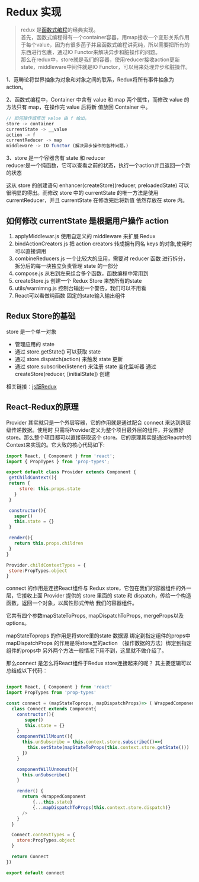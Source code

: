 # Redux 实现

> redux 是[函数式编程](/blog/fp)的经典实现。  
首先，函数式编程得有一个container容器，用map接收一个变形关系作用于每个value，因为有很多菡子并且函数式编程讲究纯，所以需要把所有的东西进行包裹，通过IO Functor来解决异步和脏操作的问题。  
那么在redux中，store就是我们的容器，使用reducer接收action更新state，middleware中间件就是IO Functor，可以用来处理异步和脏操作。  

1、范畴论将世界抽象为对象和对象之间的联系，Redux将所有事件抽象为action。

2、函数式编程中，Container 中含有 value 和 map 两个属性，而修改 value 的方法只有 map，在操作完 value 后将新
值放回 Container 中。

``` js
// 如何操作或修改 value 由 f 给出。 
store -> container
currentState -> __value
action -> f
currentReducer -> map
middleware -> IO functor (解决异步操作的各种问题。)
```

3、store 是一个容器含有 state 和 reducer  
reducer是一个纯函数，它可以查看之前的状态，执行一个action并且返回一个新的状态  

这从 store 的创建语句 enhancer(createStore)(reducer, preloadedState) 可以很明显的得出。而修改 store 中的 currentState 的唯一方法是使用 currentReducer，并且 currentState 在修改完后将新值 依然存放在 store 内。  


## 如何修改 currentState 是根据用户操作 action
1. applyMiddlewar.js 使用自定义的 middleware 来扩展 Redux  
2. bindActionCreators.js 把 action creators 转成拥有同名 keys 的对象,使用时可以直接调用  
3. combineReducers.js 一个比较大的应用，需要对 reducer 函数 进行拆分，拆分后的每一块独立负责管理 state 的一部分  
4. compose.js 从右到左来组合多个函数，函数编程中常用到  
5. createStore.js 创建一个 Redux Store 来放所有的state  
6. utils/warnimng.js 控制台输出一个警告，我们可以不用看   
7. React可以看做纯函数 固定的state输入输出组件  

## Redux Store的基础

store 是一个单一对象
 - 管理应用的 state
 - 通过 store.getState() 可以获取 state
 - 通过 store.dispatch(action) 来触发 state 更新
 - 通过 store.subscribe(listener) 来注册 state 变化监听器 通过 createStore(reducer, [initialState]) 创建

 相关链接：[js版Redux](https://github.com/tengli1990/my-redux)

 ## React-Redux的原理

 Provider 其实就只是一个外层容器，它的作用就是通过配合 connect 来达到跨层级传递数据。使用时 只需将Provider定义为整个项目最外层的组件，并设置好store。那么整个项目都可以直接获取这个 store。它的原理其实是通过React中的Context来实现的。它大致的核心代码如下:

 ``` js
import React, { Component } from 'react';
import { PropTypes } from 'prop-types';

export default class Provider extends Component {
  getChildContext(){
  return { 
      store: this.props.state 
    }
  }

  constructor(){
    super()
    this.state = {}
  }

  render(){
    return this.props.children
  }
}

Provider.childContextTypes = {
  store:PropTypes.object
}
 ```

connect 的作用是连接React组件与 Redux store，它包在我们的容器组件的外一层，它接收上面 Provider 提供的 store 里面的 state 和 dispatch，传给一个构造函数，返回一个对象，以属性形式传给 我们的容器组件。  

它共有四个参数mapStateToProps, mapDispatchToProps, mergeProps以及options。

mapStateToprops 的作用是将store里的state 数据源 绑定到指定组件的props中  
mapDispatchProps 的作用是将store里的action （操作数据的方法）绑定到指定组件的props中
另外两个方法一般情况下用不到，这里就不做介绍了。

那么connect 是怎么将React组件于Redux store连接起来的呢？ 其主要逻辑可以总结成以下代码：
``` js

import React, { Component } from 'react'
import PropTypes from 'prop-types'

const connect = (mapStateToprops, mapDispatchProps)=> ( WrappedComponent =>{
  class Connect extends Component{
    constructor(){
       super()
       this.state = {}
    }
    componentWillMount(){
      this.unSubscribe = this.context.store.subscribe(()=>{
        this.setState(mapStateToProps(this.context.store.getState()))
      })
    }

    componentWillUnmonut(){
      this.unSubscribe()
    }

    render() {
      return <WrappedComponent 
          {...this.state} 
          {...mapDispatchToProps(this.context.store.dispatch)} 
      />
    }
  }

  Connect.contextTypes = {
    store:PropTypes.object
  }

  return Connect
})

export default connect
```








